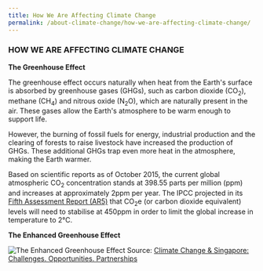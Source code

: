 ```yaml
---
title: How We Are Affecting Climate Change
permalink: /about-climate-change/how-we-are-affecting-climate-change/
---
```

### HOW WE ARE AFFECTING CLIMATE CHANGE

**The Greenhouse Effect**

The greenhouse effect occurs naturally when heat from the Earth's surface is absorbed by greenhouse gases (GHGs), such as carbon dioxide (CO<sub>2</sub>), methane (CH<sub>4</sub>) and nitrous oxide (N<sub>2</sub>O), which are naturally present in the air. These gases allow the Earth's atmosphere to be warm enough to support life.

However, the burning of fossil fuels for energy, industrial production and the clearing of forests to raise livestock have increased the production of GHGs. These additional GHGs trap even more heat in the atmosphere, making the Earth warmer.

Based on scientific reports as of October 2015, the current global atmospheric CO<sub>2</sub> concentration stands at 398.55 parts per million (ppm) and increases at approximately 2ppm per year. The IPCC projected in its [<a href="http://www.ipcc.ch/report/ar5/" target="_blank">Fifth Assessment Report (AR5)</a>](http://www.ipcc.ch/report/ar5/) that CO<sub>2</sub>e (or carbon dioxide equivalent) levels will need to stabilise at 450ppm in order to limit the global increase in temperature to 2°C.

**The Enhanced Greenhouse Effect**

![The Enhanced Greenhouse Effect](/images/the-enhanced-greenhouse-effect.gif "The Enhanced Greenhouse Effect")
Source: [<a href="/files/docs/default-source/default-document-library/national-climate-change-strategy.pdf" target="_blank">Climate Change & Singapore: Challenges. Opportunities. Partnerships</a>](/files/docs/default-source/default-document-library/national-climate-change-strategy.pdf)